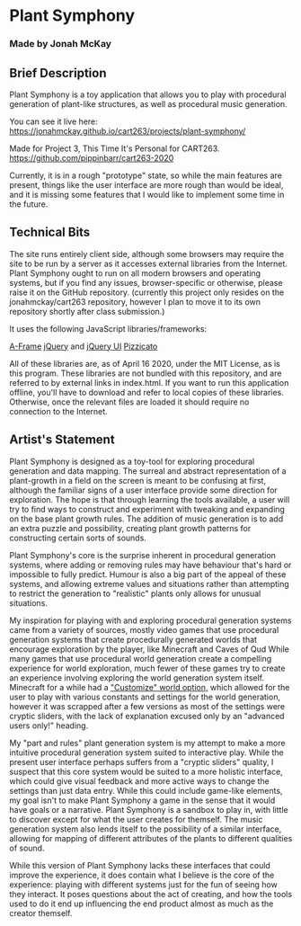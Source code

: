 # Plant Symphony

### Made by Jonah McKay

## Brief Description

Plant Symphony is a toy application that allows you to play with procedural
generation of plant-like structures, as well as procedural music generation.

You can see it live here:
https://jonahmckay.github.io/cart263/projects/plant-symphony/

Made for Project 3, This Time It's Personal for CART263.
https://github.com/pippinbarr/cart263-2020

Currently, it is in a rough "prototype" state, so while the main features are
present, things like the user interface are more rough than would be ideal,
and it is missing some features that I would like to implement some time in the
future.

## Technical Bits

The site runs entirely client side, although some browsers may require the site
to be run by a server as it accesses external libraries from the Internet. Plant
Symphony ought to run on all modern browsers and operating systems, but if you
find any issues, browser-specific or otherwise, please raise it on the GitHub
repository. (currently this project only resides on the jonahmckay/cart263 repository,
however I plan to move it to its own repository shortly after class submission.)

It uses the following JavaScript libraries/frameworks:

[A-Frame](https://aframe.io)
[jQuery](https://jquery.com) and [jQuery UI](https://jqueryui.com)
[Pizzicato](https://github.com/alemangui/pizzicato)

All of these libraries are, as of April 16 2020, under the MIT License, as is
this program. These libraries are not bundled with this repository, and are
referred to by external links in index.html. If you want to run this application
offline, you'll have to download and refer to local copies of these libraries.
Otherwise, once the relevant files are loaded it should require no connection to
the Internet.

## Artist's Statement

Plant Symphony is designed as a toy-tool for exploring procedural generation and
data mapping. The surreal and abstract representation of a plant-growth in a field
on the screen is meant to be confusing at first, although the familiar signs of
a user interface provide some direction for exploration. The hope is that through
learning the tools available, a user will try to find ways to construct and experiment
with tweaking and expanding on the base plant growth rules. The addition of music
generation is to add an extra puzzle and possibility, creating plant growth patterns
for constructing certain sorts of sounds.

Plant Symphony's core is the surprise inherent in procedural generation systems,
where adding or removing rules may have behaviour that's hard or impossible to
fully predict. Humour is also a big part of the appeal of these systems, and allowing
extreme values and situations rather than attempting to restrict the generation to
"realistic" plants only allows for unusual situations.

My inspiration for playing with and exploring procedural generation systems came from a variety
of sources, mostly video games that use procedural generation systems that create
procedurally generated worlds that encourage exploration by the player, like Minecraft
and Caves of Qud While many games that use procedural world generation
create a compelling experience for world exploration, much fewer of these games
try to create an experience involving exploring the world generation system itself.
Minecraft for a while had a ["Customize" world option,](www.youtube.com/watch?v=HGjCsUAkNlU&t=4m41s) which allowed for the user to
play with various constants and settings for the world generation, however it was
scrapped after a few versions as most of the settings were cryptic sliders, with
the lack of explanation excused only by an "advanced users only!" heading.

My "part and rules" plant generation system is my attempt to make a more intuitive
procedural generation system suited to interactive play. While the present user
interface perhaps suffers from a "cryptic sliders" quality, I suspect that this
core system would be suited to a more holistic interface, which could give visual
feedback and more active ways to change the settings than just data entry. While this could
include game-like elements, my goal isn't to make Plant Symphony a game in the sense
that it would have goals or a narrative. Plant Symphony is a sandbox to play in,
with little to discover except for what the user creates for themself.
The music generation system also lends itself to the possibility of a similar
interface, allowing for mapping of different attributes of the plants to different
qualities of sound.

While this version of Plant Symphony lacks these interfaces that could improve
the experience, it does contain what I believe is the core of the experience:
playing with different systems just for the fun of seeing how they interact.
It poses questions about the act of creating, and how the tools used to do it
end up influencing the end product almost as much as the creator themself.
